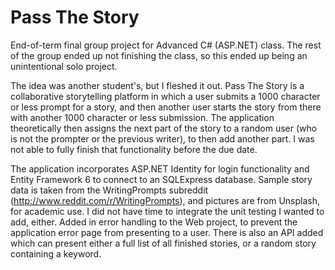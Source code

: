 # Pass The Story

End-of-term final group project for Advanced C# (ASP.NET) class. The rest of the group ended up not finishing the class, so this ended up being an unintentional solo project.

The idea was another student's, but I fleshed it out. Pass The Story is a collaborative storytelling platform in which a user submits a 1000 character or less prompt for a story, and then another user starts the story from there with another 1000 character or less submission. The application theoretically then assigns the next part of the story to a random user (who is not the prompter or the previous writer), to then add another part. I was not able to fully finish that functionality before the due date.

The application incorporates ASP.NET Identity for login functionality and Entity Framework 6 to connect to an SQLExpress database. Sample story data is taken from the WritingPrompts subreddit (http://www.reddit.com/r/WritingPrompts), and pictures are from Unsplash, for academic use. I did not have time to integrate the unit testing I wanted to add, either. Added in error handling to the Web project, to prevent the application error page from presenting to a user. There is also an API added which can present either a full list of all finished stories, or a random story containing a keyword.
